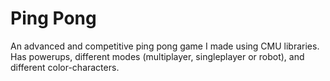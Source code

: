 # Ping Pong
An advanced and competitive ping pong game I made using CMU libraries. Has powerups, different modes (multiplayer, singleplayer or robot), and different color-characters.

